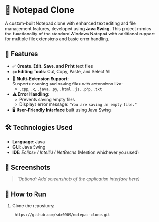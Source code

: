 # 📝 Notepad Clone

A custom-built Notepad clone with enhanced text editing and file management features, developed using **Java Swing**. This project mimics the functionality of the standard Windows Notepad with additional support for multiple file extensions and basic error handling.

## 🚀 Features

- ✅ **Create, Edit, Save, and Print** text files
- ✂️ **Editing Tools**: Cut, Copy, Paste, and Select All
- 📂 **Multi-Extension Support**:  
  Supports opening and saving files with extensions like:
  - `.cpp`, `.c`, `.java`, `.py`, `.html`, `.js`, `.php`, `.txt`
- ⚠️ **Error Handling**:
  - Prevents saving empty files
  - Displays error message: `"You are saving an empty file."`
- 🖥️ **User-Friendly Interface** built using Java Swing

## 🛠️ Technologies Used

- **Language**: Java  
- **GUI**: Java Swing  
- **IDE**: *Eclipse / IntelliJ / NetBeans* (Mention whichever you used)

## 📸 Screenshots

> *(Optional: Add screenshots of the application interface here)*

## 📁 How to Run

1. Clone the repository:

   ```bash
    https://github.com/sdx0909/notepad-clone.git